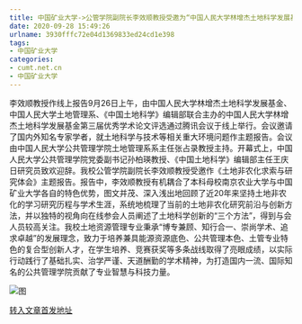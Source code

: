 ```yaml
---
title: 中国矿业大学->公管学院副院长李效顺教授受邀为“中国人民大学林增杰土地科学发展基金第三届优秀学术论文”大会作主题报告 | cumt.net.cn
date: 2020-09-28 15:49:26
urlname: 3930fffc72e04d1369833ed24cd1e398
tags: 
- 中国矿业大学
categories:
- cumt.net.cn
- 中国矿业大学
---
```

李效顺教授作线上报告9月26日上午，由中国人民大学林增杰土地科学发展基金、中国人民大学土地管理系、《中国土地科学》编辑部联合主办的中国人民大学林增杰土地科学发展基金第三届优秀学术论文评选通过腾讯会议于线上举行。会议邀请了国内外知名专家学者，就土地科学与技术等相关重大环境问题作主题报告。会议由中国人民大学公共管理学院土地管理系系主任张占录教授主持。开幕式上，中国人民大学公共管理学院党委副书记孙柏瑛教授、《中国土地科学》编辑部主任王庆日研究员致欢迎辞。我校公管学院副院长李效顺教授受邀作《土地非农化求索与研究体会》主题报告。报告中，李效顺教授有机耦合了本科母校南京农业大学与中国矿业大学各自的特色优势，图文并茂、深入浅出地回顾了近20年来坚持土地非农化的学习研究历程与学术生涯，系统地梳理了当前的土地非农化研究前沿与创新方法，并以独特的视角向在线参会人员阐述了土地科学创新的“三个方法”，得到与会人员较高关注。我校土地资源管理专业秉承“博专兼顾、知行合一、崇尚学术、追求卓越”的发展理念，致力于培养兼具能源资源底色、公共管理本色、土管专业特色的复合型创新人才，在学生培养、竞赛获奖等多条战线取得了亮眼成绩，以实际行动践行了基础扎实、治学严谨、天道酬勤的学术精神，为打造国内一流、国际知名的公共管理学院贡献了专业智慧与科技力量。

![图](http://xwzx.cumt.edu.cn/_upload/article/images/d7/a3/aad5f5f949aca3be556fe6ab3a38/8be0636d-c09f-435c-9fca-6ca75abd3cd3.png)

[转入文章首发地址](http://xwzx.cumt.edu.cn/ca/c0/c523a576192/page.htm)